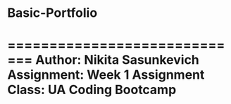 # Basic-Portfolio
=============================
Author: Nikita Sasunkevich
Assignment: Week 1 Assignment
Class: UA Coding Bootcamp
=============================

